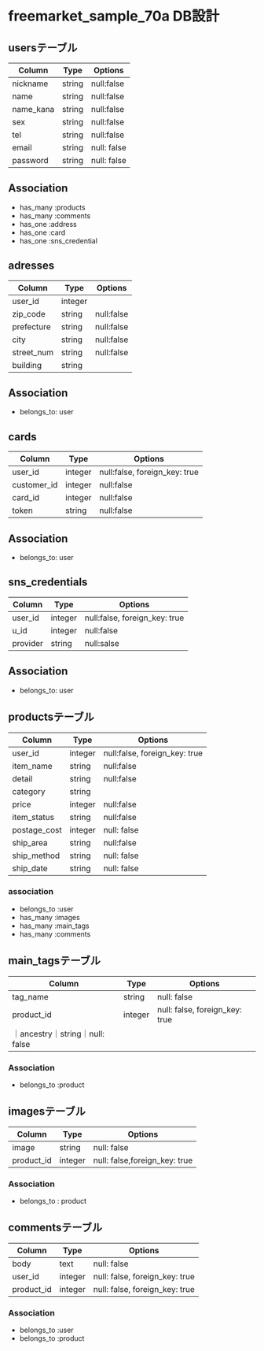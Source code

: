 
# freemarket_sample_70a DB設計
## usersテーブル
|Column|Type|Options|
|------|----|-------|
|nickname|string|null:false|
|name|string|null:false|
|name_kana|string|null:false|
|sex|string|null:false|
|tel|string|null:false|
|email|string|null: false|
|password|string|null: false|
## Association
- has_many :products
- has_many :comments
- has_one :address
- has_one :card
- has_one :sns_credential

## adresses
|Column|Type|Options|
|------|----|-------|
|user_id|integer||null:false, foreign_key: true|
|zip_code|string|null:false|
|prefecture|string|null:false|
|city|string|null:false|
|street_num|string|null:false|
|building|string|  |
## Association
- belongs_to: user

## cards
|Column|Type|Options|
|------|----|-------|
|user_id|integer|null:false, foreign_key: true|
|customer_id|integer|null:false|
|card_id|integer|null:false|
|token|string|null:false|
## Association
- belongs_to: user


## sns_credentials
|Column|Type|Options|
|------|----|-------|
|user_id|integer|null:false, foreign_key: true|
|u_id|integer|null:false|
|provider|string|null:salse|
## Association
- belongs_to: user

## productsテーブル
|Column|Type|Options|
|------|----|-------|
|user_id|integer|null:false, foreign_key: true|
|item_name|string|null:false|
|detail|string|null:false|
|category|string||
|price|integer|null:false|
|item_status|string|null:false|
|postage_cost|integer|null: false|
|ship_area|string|null:false|
|ship_method|string|null: false|
|ship_date|string|null: false|

### association
- belongs_to :user
- has_many :images
- has_many :main_tags
- has_many :comments

## main_tagsテーブル
|Column|Type|Options|
|------|----|-------|
|tag_name|string|null: false|
|product_id|integer|null: false, foreign_key: true|
｜ancestry｜string｜null: false|
### Association
- belongs_to :product
<!-- ancestryというgemを用いる。 -->


##  imagesテーブル
|Column|Type|Options|
|------|----|-------|
|image|string|null: false|
|product_id|integer|null: false,foreign_key: true|
### Association
- belongs_to : product

## commentsテーブル
|Column|Type|Options|
|------|----|-------|
|body|text|null: false|
|user_id|integer|null: false, foreign_key: true|
|product_id|integer|null: false, foreign_key: true|
### Association
- belongs_to :user
- belongs_to :product

